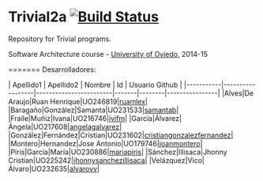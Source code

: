 Trivial2a [![Build Status](https://travis-ci.org/Arquisoft/Trivial2a.svg?branch=master)](https://travis-ci.org/Arquisoft/Trivial2a)
=============

Repository for Trivial programs. 

Software Architecture course - [University of Oviedo](http://www.uniovi.es), 2014-15


=======
Desarrolladores:


| Apellido1 | Apellido2        | Nombre                 | Id | Usuario Github |
|-----------|------------------|------------------------|-------|--------|----------------|
|Alves|De Araujo|Ruan Henrique|UO246819|[ruamlex](https://github.com/ruamlex)|
|Baragaño|González|Samanta|UO231533|[samantab](https://github.com/samantab)|
|Fraile|Muñiz|Ivana|UO216746|[ivifm](https://github.com/ivifm)|
|García|Álvarez|Ángela|UO217608|[angelagalvarez](https://github.com/angelagalvarez)|
|González|Fernández|Cristian|UO231602|[cristiangonzalezfernandez](https://github.com/cristiangonzalezfernandez)|
|Montero|Hernandez|Jose Antonio|UO179746|[joanmontero](https://github.com/joanmontero)|
|Piris|García|María|UO230886|[mariapiris](https://github.com/mariapiris)|
|Sánchez|Illisaca|Jhonny Cristian|UO225242|[jhonnysanchezillisaca](https://github.com/jhonnysanchezillisaca)|
|Velázquez|Vico|Álvaro|UO232635|[alvarovv](https://github.com/alvarovv)|


